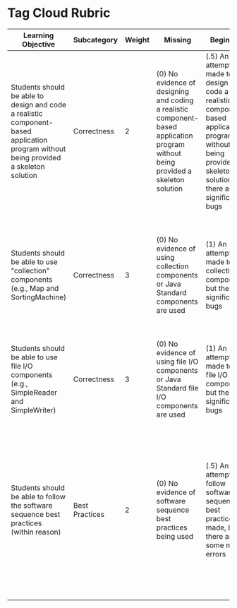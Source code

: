 # Tag Cloud Rubric

| Learning Objective                                                                                                                    | Subcategory    | Weight | Missing                                                                                                                            | Beginning                                                                                                                                                             | Developing                                                                                                                                     | Meeting                                                                                                                                                                                                                                                |
| ------------------------------------------------------------------------------------------------------------------------------------- | -------------- | ------ | ---------------------------------------------------------------------------------------------------------------------------------- | --------------------------------------------------------------------------------------------------------------------------------------------------------------------- | ---------------------------------------------------------------------------------------------------------------------------------------------- | ------------------------------------------------------------------------------------------------------------------------------------------------------------------------------------------------------------------------------------------------------ |
| Students should be able to design and code a realistic component-based application program without being provided a skeleton solution | Correctness    | 2      | (0) No evidence of designing and coding a realistic component-based application program without being provided a skeleton solution | (.5) An attempt is made to design and code a realistic component-based application program without being provided a skeleton solution, but there are significant bugs | (1) A realistic component-based application program is designed and coded without being provided a skeleton solution, but there are minor bugs | (2) A realistic and correct component-based application program is designed and coded without being provided a skeleton solution (i.e., the program is broken down into reasonable methods with reasonable contracts)                                  |
| Students should be able to use "collection" components (e.g., Map and SortingMachine)                                                 | Correctness    | 3      | (0) No evidence of using collection components or Java Standard components are used                                                | (1) An attempt is made to use collection components, but there are significant bugs                                                                                   | (2) Collection components are used, but there are minor bugs                                                                                   | (3) Collection components are used correctly to achieve the expected tag cloud (i.e., Map and SortingMachine are used in a way that can handle a variety of input data sets)                                                                           |
| Students should be able to use file I/O components (e.g., SimpleReader and SimpleWriter)                                              | Correctness    | 3      | (0) No evidence of using file I/O components or Java Standard file I/O components are used                                         | (1) An attempt is made to use file I/O components, but there are significant bugs                                                                                     | (2) File I/O components are used, but there are minor bugs                                                                                     | (3) File I/O components are used correctly to achieve the expected tag cloud                                                                                                                                                                           |
| Students should be able to follow the software sequence best practices (within reason)                                                | Best Practices | 2      | (0) No evidence of software sequence best practices being used                                                                     | (.5) An attempt to follow software sequence best practices is made, but there are some major errors                                                                   | (1.5) Software sequence best practices are followed with minor errors                                                                          | (2) Software sequence best practices are properly followed (e.g., code includes helpful comments, checkstyle and findbugs warnings are missing, and project is submitted correctly)—see project checklist, if provided, for best practices to consider |
